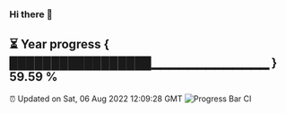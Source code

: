### Hi there 👋
⏳ Year progress { █████████████████▁▁▁▁▁▁▁▁▁▁▁▁▁ } 59.59 %
---
⏰ Updated on Sat, 06 Aug 2022 12:09:28 GMT
![Progress Bar CI](https://github.com/Moyi321/Moyi321/workflows/Progress%20Bar%20CI/badge.svg)
